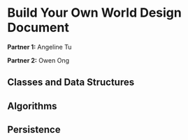 # Build Your Own World Design Document

**Partner 1:**
Angeline Tu

**Partner 2:**
Owen Ong
## Classes and Data Structures

## Algorithms

## Persistence
